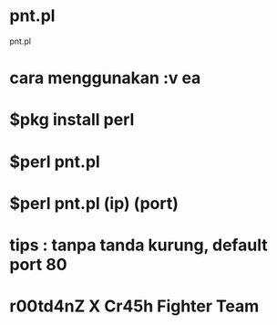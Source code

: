 # pnt.pl
pnt.pl
# cara menggunakan :v ea
# $pkg install perl
# $perl pnt.pl
# $perl pnt.pl (ip) (port)


# tips : tanpa tanda kurung, default port 80
# r00td4nZ X Cr45h Fighter Team
